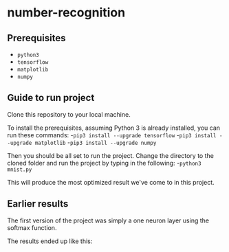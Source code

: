 # number-recognition

## Prerequisites
- ```python3```
- ```tensorflow```
- ```matplotlib```
- ```numpy```

## Guide to run project
Clone this repository to your local machine.

To install the prerequisites, assuming Python 3 is already installed, you can run these commands:
-```pip3 install --upgrade tensorflow```
-```pip3 install --upgrade matplotlib```
-```pip3 install --upgrade numpy```

Then you should be all set to run the project. 
Change the directory to the cloned folder and run the project by typing in the following:
-```python3 mnist.py```

This will produce the most optimized result we've come to in this project.


## Earlier results

The first version of the project was simply a one neuron layer using the softmax function.

The results ended up like this: 

